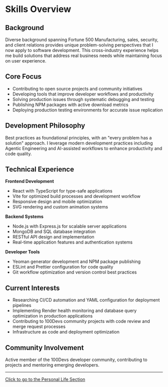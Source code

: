 # Skills Overview

## Background

Diverse background spanning Fortune 500 Manufacturing, sales, security, and client relations provides unique problem-solving perspectives that I now apply to software development. This cross-industry experience helps me build solutions that address real business needs while maintaining focus on user experience.

## Core Focus

- Contributing to open source projects and community initiatives
- Developing tools that improve developer workflows and productivity
- Solving production issues through systematic debugging and testing
- Publishing NPM packages with active download metrics
- Deploying production testing environments for accurate issue replication

## Development Philosophy

Best practices as foundational principles, with an "every problem has a solution" approach. I leverage modern development practices including Agentic Engineering and AI-assisted workflows to enhance productivity and code quality.

## Technical Experience

**Frontend Development**

- React with TypeScript for type-safe applications
- Vite for optimized build processes and development workflow
- Responsive design and mobile optimization
- SVG rendering and custom animation systems

**Backend Systems**

- Node.js with Express.js for scalable server applications
- MongoDB and SQL database integration
- RESTful API design and implementation
- Real-time application features and authentication systems

**Developer Tools**

- Yeoman generator development and NPM package publishing
- ESLint and Prettier configuration for code quality
- Git workflow optimization and version control best practices

## Current Interests

- Researching CI/CD automation and YAML configuration for deployment pipelines
- Implementing Render health monitoring and database query optimization in production applications
- Contributing to 100Devs community projects with code review and merge request processes
- Infrastructure as code and deployment optimization

## Community Involvement

Active member of the 100Devs developer community, contributing to projects and mentoring emerging developers.

---

[Click to go to the Personal Life Section](personal-life.md)
